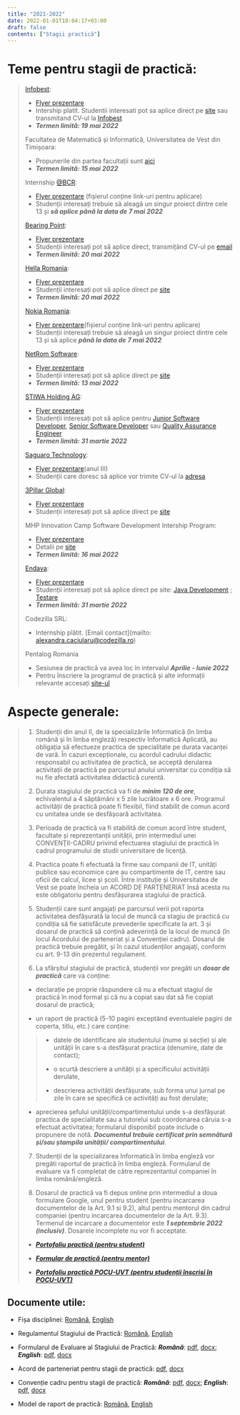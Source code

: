 ```yaml
---
title: "2021-2022"
date: 2022-01-01T18:04:17+03:00
draft: false
contents: ["Stagii practică"]
---
```

# Teme pentru stagii de practică:

> [Infobest](https://www.infobest.ro/):
>
> - [Flyer prezentare](https://drive.google.com/file/d/1AJ0aZizNNcCN8HxeExMw0D7QSnk8Gk75/view?usp=sharing)
> - Intership platit. Studentii interesati pot sa aplice direct pe [site](https://www.infobest.ro/careers/interships/software-development/) sau transmitand CV-ul la [Infobest](mailto:recruiting@infobest.ro)
> - ***Termen limită: 19 mai 2022***
>
> Facultatea de Matematică și Informatică, Universitatea de Vest din Timișoara:
>
> - Propunerile din partea facultații sunt [aici](https://drive.google.com/file/d/1GhgYlHJE0vEqfEoYjA6ZSzcHFBFLV4yd/view?usp=sharing)
> - ***Termen limită: 15 mai 2022***
>
> Internship [@BCR](https://www.bcr.ro/r):
>
> - [Flyer prezentare](https://drive.google.com/file/d/15BM91NIxVQp7EgS0OM5fQ_v4l-3EgQtT/view?usp=sharing) (fișierul conține link-uri pentru aplicare)
> - Studenții interesați trebuie să aleagă un singur proiect dintre cele 13 și ***să aplice până la data de 7 mai 2022***
>
> [Bearing Point](https://www.bearingpoint.com/en):
>
> - [Flyer prezentare](https://drive.google.com/file/d/14DOqHd2ZERnJrEvSWEPB2HSCLiXGoz9q/view?usp=sharing)
> - Studenții interesați pot să aplice direct, transmițând CV-ul pe [email](mailto:larisa.indries@bearingpoint.com)
> - ***Termen limită: 20 mai 2022***
>
> [Hella Romania](https://www.hella.com/):
>
> - [Flyer prezentare](https://drive.google.com/file/d/1ak4IPaupWOHg7VirXAl8UlBx2rkvUIX9/view?usp=sharing)
> - Studenții interesați pot să aplice direct pe [site](https://hella.csod.com/ux/ats/careersite/3/home?c=hella&country=ro&lang=en-US)
> - ***Termen limită: 20 mai 2022***
>
> [Nokia Romania](https://www.nokia.com/):
>
> - [Flyer prezentare](https://drive.google.com/file/d/182dWnKxvAKZNF558X6_YTKxUXE2L45-g/view?usp=sharing)(fișierul conține link-uri pentru aplicare)
> - Studenții interesați trebuie să aleagă un singur proiect dintre cele 13 și să aplice ***până la data de 7 mai 2022***
>
> [NetRom Software](https://www.netromsoftware.ro/):
>
> - [Flyer prezentare](https://drive.google.com/file/d/1sEvy8fvp7EANfxG6t7dU5vzdb4Kg_hWR/view?usp=sharing)
> -  Studenții interesați pot să aplice direct pe [site](https://www.netromsoftware.ro/student-registration)
> - ***Termen limită: 13 mai 2022***
>
> [STIWA Holding AG](https://www.stiwa.com/en/):
>
> - [Flyer prezentare](https://drive.google.com/file/d/18urxLN4GcQRVOjHfwpYtRs8FqMW1xXNc/view?usp=sharing)
> - Studenții interesați pot să aplice pentru [Junior Software Developer](https://drive.google.com/file/d/1agt3GQfpdhl062_H1oxTw_g07Dbgc63x/view?usp=sharing), [Senior Software Developer](https://drive.google.com/file/d/19ayDBc2YYXLwhcnQ-s14mv90JtSCgNGR/view?usp=sharing) sau [Quality Assurance Engineer](https://drive.google.com/file/d/12c_j-dyJaDkBs6CCJYC6t7IKAO_6Gw_g/view?usp=sharing)
> - ***Termen limită: 31 martie 2022***
>
> [Saguaro Technology](https://www.saguarotech.net/):
>
> - [Flyer prezentare](https://drive.google.com/file/d/1OrSJG0527WMtXO2SFzHLimdghLEHHpqs/view?usp=sharing)(anul III)
> - Studenții care doresc să aplice vor trimite CV-ul la [adresa](hr@saguarotech.net)
>
> [3Pillar Global](https://www.3pillarglobal.com/):
>
> - [Flyer prezentare](https://drive.google.com/file/d/1NDgoJFI1XE9xcNRpbm-zSJPGW2n-GBPi/view?usp=sharing)
> - Studenții interesați pot să aplice direct pe [site](https://jobs.lever.co/3pillarglobal/8030712e-f4d2-42d1-aa64-2c7c0db49306)
>
> MHP Innovation Camp Software Development Intership Program:
>
> - [Flyer prezentare](https://drive.google.com/file/d/1VCqyVh6MFzPjVJf8gvhQqOTSG6iK6HOA/view?usp=sharing)
> - Detalii pe [site](https://jobs.mhp.com)
> - ***Termen limită: 16 mai 2022***
>
> [Endava](https://www.endava.com/en):
>
> - [Flyer prezentare](https://drive.google.com/file/d/1B-7ZXRUgpeVWSZbvPeJpbGt8_eR84NEW/view?usp=sharing)
> - Studenții interesați pot să aplice direct pe site: [Java Development](https://qr.page/g/2n0F4MWkPOP) ; [Testare](https://qr.page/g/2S1mI5S1mFs)
> - ***Termen limită: 31 martie 2022***
>
> Codezilla SRL:
>
> - Internship plătit. [Email contact](mailto: alexandra.caciularu@codezilla.ro)
>
> Pentalog Romania
>
> - Sesiunea de practică va avea loc în intervalul ***Aprilie - Iunie 2022***
> - Pentru înscriere la programul de practică și alte informații relevante accesați [site-ul](https://ww.pentalog.com/pregatit-pentru-maine/)

# Aspecte generale:

> 1. Studenții din anul II, de la specializările Informatică (în limba română și în limba engleză) respectiv Informatică Aplicată, au obligația să efectueze practica de specialitate pe durata vacanței de vară. În cazuri excepționale, cu acordul cadrului didactic responsabil cu activitatea de practică, se acceptă derularea activitații de practică pe parcursul anului universitar cu condiția să nu fie afectată activitatea didactică curentă.
>
> 2. Durata stagiului de practică va fi de ***minim 120 de ore***, echivalentul a 4 săptămâni x 5 zile lucrătoare x 6 ore. Programul activității de practică poate fi flexibil, fiind stabilit de comun acord cu unitatea unde se desfășoară activitatea.
>
> 3. Perioada de practică va fi stabilită de comun acord între student, facultate și reprezentanții unității, prin intermediul unei CONVENŢII-CADRU privind efectuarea stagiului de practică în cadrul programului de studii universitare de licenţă.
>
> 4. Practica poate fi efectuată la firme sau companii de IT, unități publice sau economice care au compartimente de IT, centre sau oficii de calcul, licee și școli. Între instituție și Universitatea de Vest se poate încheia un ACORD DE PARTENERIAT însă acesta nu este obligatoriu pentru desfășurarea stagiului de practică.
>
> 5. Studenții care sunt angajați pe parcursul verii pot raporta activitatea desfășurată la locul de muncă ca stagiu de practică cu condiția să fie satisfăcute prevederile specificate la art. 3 și dosarul de practică să conțină adeverință de la locul de muncă (în locul Acordului de parteneriat și a Convenției cadru). Dosarul de practică trebuie pregătit, și în cazul studenților angajați, conform cu art. 9-13 din prezentul regulament.
>
> 6. La sfârșitul stagiului de practică, studenții vor pregăti un ***dosar de practică*** care va conține:
>
> - declarație pe proprie răspundere că nu a efectuat stagiul de practică în mod formal și că nu a copiat sau dat să fie copiat dosarul de practică;
>
> - un raport de practică (5-10 pagini exceptând eventualele pagini de coperta, titlu, etc.) care conține:
>
>> - datele de identificare ale studentului (nume și secție) și ale unității în care s-a desfășurat practica (denumire, date de contact);
>>
>> - o scurtă descriere a unității și a specificului activității derulate,
>>
>> - descrierea activității desfășurate, sub forma unui jurnal pe zile în care se specifică ce activități au fost derulate;
>
> - aprecierea șefului unității/compartimentului unde s-a desfășurat practica de specialitate sau a tutorelui sub coordonarea căruia s-a efectuat activitatea; formularul disponibil poate include o propunere de notă. ***Documentul trebuie certificat prin semnătură și/sau ștampila unității/ compartimentului***.
> 7. Studenții de la specializarea Informatică în limba engleză vor pregăti raportul de practică în limba engleză. Formularul de evaluare va fi completat de către reprezentantul companiei în limba română/engleză.
>
> 8. Dosarul de practică va fi depus online prin intermediul a doua formulare Google, unul pentru student (pentru incarcarea documentelor de la Art. 9.1 si 9.2), altul pentru mentorul din cadrul companiei (pentru incarcarea documentelor de la Art. 9.3). Termenul de incarcare a documentelor este ***1 septembrie 2022 (inclusiv)***. Dosarele incomplete nu vor fi acceptate.
> - [***Portofoliu practică (pentru student)***](https://forms.gle/kbmEmmFUQMrHvwoJA)
>
> - [***Formular de practică (pentru mentor)***](https://forms.gle/iksjKMXNWki2YbjD9)
>
> - [***Portofoliu practică POCU-UVT (pentru studenții înscriși în POCU-UVT)***](https://forms.gle/ahBsPVoGiuKu6xW48)

## Documente utile:

 - Fișa disciplinei: [Română](https://drive.google.com/file/d/1jzYUfZXvbfXKKDjRf8uhfG_H8mZqjg7r/view?usp=sharing), [English](https://drive.google.com/file/d/1HMDpzaGxeWJb1TYeyWYnNkcIsNzSj1l-/view?usp=sharing)

 - Regulamentul Stagiului de Practică: [Română](https://drive.google.com/file/d/1NR3p5KRv60dks8eGwPbqkSbzipeDHelJ/view?usp=sharing), [English](https://drive.google.com/file/d/1I6lAgTqjX1LVztznGf5WAJyQ0F2_eyK5/view?usp=sharing)

 - Formularul  de Evaluare al Stagiului de Practică: ***Română***: [pdf](https://drive.google.com/file/d/1kefNJlXn1fkEQua01_aCshEk6c-6qMEc/view?usp=sharing), [docx](https://docs.google.com/document/d/1u38iuFNPUM3wvuaRvQnwMMuN1ZqxrYCN/edit?usp=sharing&ouid=105567782752039546173&rtpof=true&sd=true); ***English***: [pdf](https://drive.google.com/file/d/1iWVWr0tds8vrKionfzMlVFqugALN5zY9/view?usp=sharing), [docx](https://docs.google.com/document/d/1ABRPaO_SZUlRRv5zvhT0vqPkziQfHOKd/edit?usp=sharing&ouid=105567782752039546173&rtpof=true&sd=true)

 - Acord de parteneriat pentru stagii de practică: [pdf](https://drive.google.com/file/d/1l3a2m3nH1lkXurRp5F5NDjp75Y9Zkyde/view?usp=sharing), [docx](https://docs.google.com/document/d/1SsKms1V_KVlOnYQ3z2LOWLkx_kibbZHv/edit?usp=sharing&ouid=105567782752039546173&rtpof=true&sd=true)

 - Convenție cadru pentru stagii de practică: ***Română***: [pdf](https://drive.google.com/file/d/1IKZyqZxOC0kf6VPB4u1oWVXADkpAHlcu/view?usp=sharing), [docx](https://docs.google.com/document/d/1bNOM9uNLEZBwzOfRcwrdrp8RJNsC6q2c/edit?usp=sharing&ouid=105567782752039546173&rtpof=true&sd=true); ***English***: [pdf](https://drive.google.com/file/d/1Ey0uUd74lP1ie1GoTVKesUpSAFaEY7Mj/view?usp=sharing), [docx](https://docs.google.com/document/d/1DDWhgNPMK13XFcNUU0xiNYd3My5QOuF9/edit?usp=sharing&ouid=105567782752039546173&rtpof=true&sd=true)

 - Model de raport de practică: [Română](https://docs.google.com/document/d/1HZ-MAnsyAsbf9ki0kfmzWUV1aCRGMlBj/edit?usp=sharing&ouid=105567782752039546173&rtpof=true&sd=true), [English](https://docs.google.com/document/d/129kUqzwrn0fCQKiXmmIVJwzPaI-7HfbO/edit?usp=sharing&ouid=105567782752039546173&rtpof=true&sd=true)
